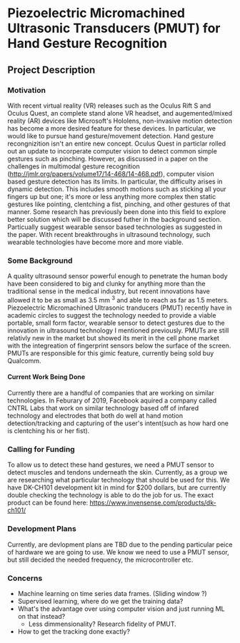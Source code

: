 # Piezoelectric Micromachined Ultrasonic Transducers (PMUT) for Hand Gesture Recognition 

## Project Description

### Motivation
With recent virtual reality (VR) releases such as the Oculus Rift S and Oculus Quest, an complete stand alone VR headset, and augemented/mixed reality (AR) devices like Microsoft's Hololens, non-invasive motion detection has become a more desired feature for these devices. In particular, we would like to pursue hand gesture/movement detection. Hand gesture recongnizition isn't an entire new concept. Oculus Quest in particlar rolled out an update to incorperate computer vision to detect common simple gestures such as pinching. However, as discussed in a paper on the challenges in multimodal gesture recognition (http://jmlr.org/papers/volume17/14-468/14-468.pdf), computer vision based gesture detection has its limits. In particular, the difficulty arises in dynamic detection. This includes smooth motions such as sticking all your fingers up but one; it's more or less anything more complex then static gestures like pointing, clentching a fist, pinching, and other gestures of that manner. Some research has previously been done into this field to explore better solution which will be discussed futher in the background section. Particually suggest wearable sensor based technologies as suggested in the paper. With recent breakthroughs in ultrasound technology, such wearable technologies have become more and more viable. 

### Some Background
A quality ultrasound sensor powerful enough to penetrate the human body have been considered to big and clunky for anything more than the traditional sense in the medical industry, but recent innovations have allowed it to be as small as 3.5 mm <sup>3</sup> and able to reach as far as 1.5 meters. 
Piezoelectric Micromachined Ultrasonic tranducers (PMUT) recently have in academic circles to suggest the technology needed to provide a viable portable, small form factor, wearable sensor to detect gestures due to the innovation in ultrasound technology I mentioned previously. PMUTs are still relativly new in the market but showed its merit in the cell phone market with the integreation of fingerprint sensors below the surface of the screen. PMUTs are responsible for this gimic feature, currently being sold buy Qualcomm.
#### Current Work Being Done
Currently there are a handful of companies that are working on similar technologies. In Feburary of 2019, Facebook aquired a company called CNTRL Labs that work on similar technology based off of infared technology and electrodes that both do well at hand motion detection/tracking and capturing of the user's intent(such as how hard one is clentching his or her fist).

### Calling for Funding
To allow us to detect these hand gestures, we need a PMUT sensor to detect muscles and tendons underneath the skin. Currently, as a group we are researching what particular technology that should be used for this. We have DK-CH101 development kit in mind for $200 dollars, but are currently double checking the technology is able to do the job for us. The exact product can be found here: https://www.invensense.com/products/dk-ch101/

### Development Plans
Currently, are devlopment plans are TBD due to the pending particular peice of hardware we are going to use. We know we need to use a PMUT sensor, but still decided the needed frequency, the microcontroller etc. 

### Concerns
- Machine learning on time series data frames. (Sliding window ?)
- Supervised learning, where do we get the training data?
- What's the advantage over using computer vision and just running ML on that instead?
  - Less dimmensionality? Research fidelity of PMUT.
- How to get the tracking done exactly?
